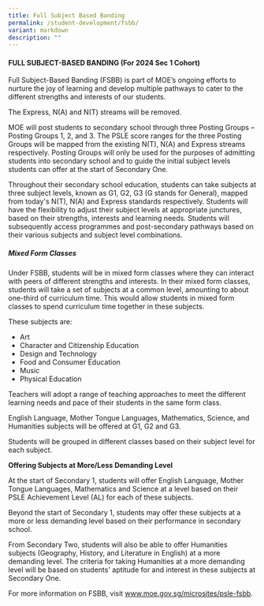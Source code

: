 ```yaml
---
title: Full Subject Based Banding
permalink: /student-development/fsbb/
variant: markdown
description: ""
---
```

<h4>FULL SUBJECT-BASED BANDING (For 2024 Sec 1 Cohort)</h4>

Full Subject-Based Banding (FSBB) is part of MOE’s ongoing efforts to nurture the joy of learning and develop multiple pathways to cater to the different strengths and interests of our students.&nbsp;

  

The Express, N(A) and N(T) streams will be removed.

  

MOE will post students to secondary school through three Posting Groups – Posting Groups 1, 2, and 3. The PSLE score ranges for the three Posting Groups will be mapped from the existing N(T), N(A) and Express streams respectively. Posting Groups will only be used for the purposes of admitting students into secondary school and to guide the initial subject levels students can offer at the start of Secondary One.

  

Throughout their secondary school education, students can take subjects at three subject levels, known as G1, G2, G3 (G stands for General), mapped from today's N(T), N(A) and Express standards respectively. Students will have the flexibility to adjust their subject levels at appropriate junctures, based on their strengths, interests and learning needs. Students will subsequently access programmes and post-secondary pathways based on their various subjects and subject level combinations.

  

<h5>Mixed Form Classes</h5>

Under FSBB, students will be in mixed form classes where they can interact with peers of different strengths and interests. In their mixed form classes, students will take a set of subjects at a common level, amounting to about one-third of curriculum time. This would allow students in mixed form classes to spend curriculum time together in these subjects. 

These subjects are:

* Art
* Character and Citizenship Education
* Design and Technology
* Food and Consumer Education
* Music
* Physical Education

  

Teachers will adopt a range of teaching approaches to meet the different learning needs and pace of their students in the same form class.

English Language, Mother Tongue Languages, Mathematics, Science, and Humanities subjects will be offered at G1, G2 and G3.

Students will be grouped in different classes based on their subject level for each subject.

<b>Offering Subjects at More/Less Demanding Level</b>

At the start of Secondary 1, students will offer English Language, Mother Tongue Languages, Mathematics and Science at a level based on their PSLE Achievement Level (AL) for each of these subjects.&nbsp;

Beyond the start of Secondary 1, students may offer these subjects at a more or less demanding level based on their performance in secondary school.

From Secondary Two, students will also be able to offer Humanities subjects (Geography, History, and Literature in English) at a more demanding level. The criteria for taking Humanities at a more demanding level will be based on students' aptitude for and interest in these subjects at Secondary One.

For more information on FSBB, visit www.moe.gov.sg/microsites/psle-fsbb.
